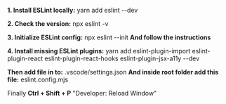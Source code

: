 **1. Install ESLint locally:** yarn add eslint --dev

**2. Check the version:** npx eslint -v

**3. Initialize ESLint config:** npx eslint --init **And follow the instructions**

**4. Install missing ESLint plugins:** yarn add eslint-plugin-import eslint-plugin-react eslint-plugin-react-hooks eslint-plugin-jsx-a11y --dev


**Then add file in to:** .vscode/settings.json
**And inside root folder add this file:** eslint.config.mjs

Finally **Ctrl + Shift + P** "Developer: Reload Window"


